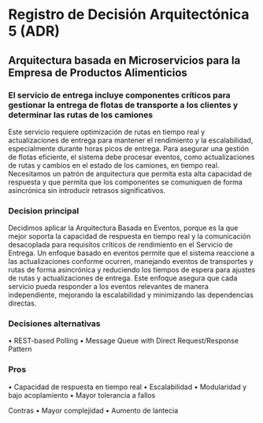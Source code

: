 # Registro de Decisión Arquitectónica 5 (ADR)
## Arquitectura basada en Microservicios para la Empresa de Productos Alimenticios

### El servicio de entrega incluye componentes críticos para gestionar la entrega de flotas de transporte a los clientes y determinar las rutas de los camiones
Este servicio requiere optimización de rutas en tiempo real y actualizaciones de entrega para mantener el rendimiento y la escalabilidad, especialmente durante 
horas picos de entrega. Para asegurar una gestión de flotas eficiente, el sistema debe procesar eventos, como actualizaciones de rutas y cambios en el estado 
de los camiones, en tiempo real. Necesitamos un patrón de arquitectura que permita esta alta capacidad de respuesta y que permita que los componentes se comuniquen 
de forma asincrónica sin introducir retrasos significativos.

### Decision principal
Decidimos aplicar la Arquitectura Basada en Eventos, porque es la que mejor soporta la capacidad de respuesta en tiempo real y la comunicación desacoplada para
requisitos críticos de rendimiento en el Servicio de Entrega. Un enfoque basado en eventos permite que el sistema reaccione a las actualizaciones conforme ocurren, 
manejando eventos de transportes y rutas de forma asincrónica y reduciendo los tiempos de espera para ajustes de rutas y actualizaciones de entrega. Este enfoque 
asegura que cada servicio pueda responder a los eventos relevantes de manera independiente, mejorando la escalabilidad y minimizando las dependencias directas.

### Decisiones alternativas
•	REST-based Polling
•	Message Queue with Direct Request/Response Pattern

### Pros
•  Capacidad de respuesta en tiempo real
•  Escalabilidad
•  Modularidad y bajo acoplamiento
•  Mayor tolerancia a fallos

Contras
•  Mayor complejidad
•  Aumento de lantecia
